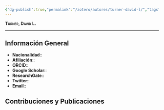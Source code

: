 ```yaml
---
{"dg-publish":true,"permalink":"/zotero/autores/turner-david-l/","tags":["#autor","#researcher"]}
---
```



<span style="font-variant:small-caps; font-weight: bold;"> Turner, David L. </span>

---


## Información General

- **Nacionalidad**:: 
- **Afiliación**:: 
- **ORCID**:: 
- **Google Scholar**:: 
- **ResearchGate**:: 
- **Twitter**:: 
- **Email**::
  
## Contribuciones y Publicaciones






